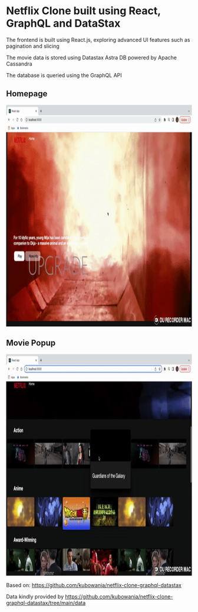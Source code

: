 # Netflix Clone built using React, GraphQL and DataStax
The frontend is built using React.js, exploring advanced UI features such as pagination and slicing

The movie data is stored using Datastax Astra DB powered by Apache Cassandra

The database is queried using the GraphQL API

## Homepage
<img src="https://github.com/JensonChoi/netflix-clone/blob/main/assets/homepage.gif" width="1000" height="600" />

## Movie Popup
<img src="https://github.com/JensonChoi/netflix-clone/blob/main/assets/popup.gif" width="1000" height="600" />

Based on: https://github.com/kubowania/netflix-clone-graphql-datastax

Data kindly provided by https://github.com/kubowania/netflix-clone-graphql-datastax/tree/main/data
